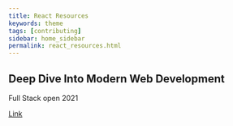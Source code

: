 ```yaml
---
title: React Resources
keywords: theme
tags: [contributing]
sidebar: home_sidebar
permalink: react_resources.html
---
```


## Deep Dive Into Modern Web Development
Full Stack open 2021

[Link](https://fullstackopen.com/en/)